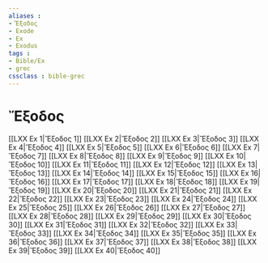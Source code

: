 ```yaml
---
aliases : 
- Ἔξοδος
- Exode
- Ex
- Exodus
tags : 
- Bible/Ex
- grec
cssclass : bible-grec
---
```


# Ἔξοδος

[[LXX Ex 1|Ἔξοδος 1]]
[[LXX Ex 2|Ἔξοδος 2]]
[[LXX Ex 3|Ἔξοδος 3]]
[[LXX Ex 4|Ἔξοδος 4]]
[[LXX Ex 5|Ἔξοδος 5]]
[[LXX Ex 6|Ἔξοδος 6]]
[[LXX Ex 7|Ἔξοδος 7]]
[[LXX Ex 8|Ἔξοδος 8]]
[[LXX Ex 9|Ἔξοδος 9]]
[[LXX Ex 10|Ἔξοδος 10]]
[[LXX Ex 11|Ἔξοδος 11]]
[[LXX Ex 12|Ἔξοδος 12]]
[[LXX Ex 13|Ἔξοδος 13]]
[[LXX Ex 14|Ἔξοδος 14]]
[[LXX Ex 15|Ἔξοδος 15]]
[[LXX Ex 16|Ἔξοδος 16]]
[[LXX Ex 17|Ἔξοδος 17]]
[[LXX Ex 18|Ἔξοδος 18]]
[[LXX Ex 19|Ἔξοδος 19]]
[[LXX Ex 20|Ἔξοδος 20]]
[[LXX Ex 21|Ἔξοδος 21]]
[[LXX Ex 22|Ἔξοδος 22]]
[[LXX Ex 23|Ἔξοδος 23]]
[[LXX Ex 24|Ἔξοδος 24]]
[[LXX Ex 25|Ἔξοδος 25]]
[[LXX Ex 26|Ἔξοδος 26]]
[[LXX Ex 27|Ἔξοδος 27]]
[[LXX Ex 28|Ἔξοδος 28]]
[[LXX Ex 29|Ἔξοδος 29]]
[[LXX Ex 30|Ἔξοδος 30]]
[[LXX Ex 31|Ἔξοδος 31]]
[[LXX Ex 32|Ἔξοδος 32]]
[[LXX Ex 33|Ἔξοδος 33]]
[[LXX Ex 34|Ἔξοδος 34]]
[[LXX Ex 35|Ἔξοδος 35]]
[[LXX Ex 36|Ἔξοδος 36]]
[[LXX Ex 37|Ἔξοδος 37]]
[[LXX Ex 38|Ἔξοδος 38]]
[[LXX Ex 39|Ἔξοδος 39]]
[[LXX Ex 40|Ἔξοδος 40]]
